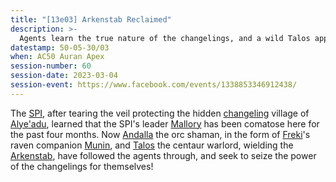 ```yaml
---
title: "[13e03] Arkenstab Reclaimed"
description: >-
  Agents learn the true nature of the changelings, and a wild Talos appears.
datestamp: 50-05-30/03
when: AC50 Auran Apex
session-number: 60
session-date: 2023-03-04
session-event: https://www.facebook.com/events/1338853346912438/
---
```


The [SPI](../orgs/spi), after tearing the veil protecting the hidden [changeling](../dossiers/changelings) village of [Alye'adu](../locales/alyeadu), learned that the SPI's leader [Mallory](../dossiers/mallory) has been comatose here for the past four months. Now [Andalla](../dossiers/andalla) the orc shaman, in the form of [Freki](../dossiers/freki)'s raven companion [Munin](../dossiers/munin), and [Talos](../dossiers/talos) the centaur warlord, wielding the [Arkenstab](../relics/arkenstone), have followed the agents through, and seek to seize the power of the changelings for themselves!
